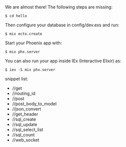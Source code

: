 We are almost there! The following steps are missing:

    $ cd hello

Then configure your database in config/dev.exs and run:

    $ mix ecto.create

Start your Phoenix app with:

    $ mix phx.server

You can also run your app inside IEx (Interactive Elixir) as:

    $ iex -S mix phx.server

snippet list:  
- //get
- //routing_id
- //post
- //post_body_to_model
- //json_convert
- //get_header
- //sql_create
- //sql_update
- //sql_select_list
- //sql_count
- //web_socket